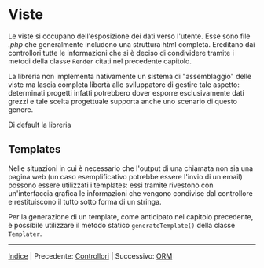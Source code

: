 # Viste

Le viste si occupano dell'esposizione dei dati verso l'utente. Esse sono file *.php* che generalmente includono una struttura html completa. Ereditano dai controllori tutte le informazioni che si è deciso di condividere tramite i metodi della classe `Render` citati nel precedente capitolo.

La libreria non implementa nativamente un sistema di "assemblaggio" delle viste ma lascia completa libertà allo sviluppatore di gestire tale aspetto: determinati progetti infatti potrebbero dover esporre esclusivamente dati grezzi e tale scelta progettuale supporta anche uno scenario di questo genere.

Di default la libreria 

## Templates

Nelle situazioni in cui è necessario che l'output di una chiamata non sia una pagina web (un caso esemplificativo potrebbe essere l'invio di un email) possono essere utilizzati i templates: essi tramite rivestono con un'interfaccia grafica le informazioni che vengono condivise dal controllore e restituiscono il tutto sotto forma di un  stringa.

Per la generazione di un template, come anticipato nel capitolo precedente, è possibile utilizzare il metodo statico `generateTemplate()` della classe `Templater`.

* * *

[Indice](index.md) | Precedente: [Controllori](controllers.md) | Successivo: [ORM](orm.md)
